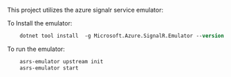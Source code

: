 This project utilizes the azure signalr service emulator:

To Install the emulator:

```ps
    dotnet tool install  -g Microsoft.Azure.SignalR.Emulator --version 1.0.0-preview1-10692 --add-source https://www.myget.org/F/azure-signalr-dev/api/v3/index.json
```

To run the emulator:

```ps
    asrs-emulator upstream init
    asrs-emulator start
```
